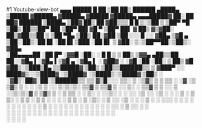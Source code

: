 #1 Youtube-view-bot 
 ▄▄▄        █████   █    ██ ▒██   ██▒  ██████     ▄████▄   ▒█████  ▓█████▄ ▓█████▄ ▓█████ ▓█████▄    ▄▄▄█████▓ ██░ ██  ██▓  ██████ 
▒████▄    ▒██▓  ██▒ ██  ▓██▒▒▒ █ █ ▒░▒██    ▒    ▒██▀ ▀█  ▒██▒  ██▒▒██▀ ██▌▒██▀ ██▌▓█   ▀ ▒██▀ ██▌   ▓  ██▒ ▓▒▓██░ ██▒▓██▒▒██    ▒ 
▒██  ▀█▄  ▒██▒  ██░▓██  ▒██░░░  █   ░░ ▓██▄      ▒▓█    ▄ ▒██░  ██▒░██   █▌░██   █▌▒███   ░██   █▌   ▒ ▓██░ ▒░▒██▀▀██░▒██▒░ ▓██▄   
░██▄▄▄▄██ ░██  █▀ ░▓▓█  ░██░ ░ █ █ ▒   ▒   ██▒   ▒▓▓▄ ▄██▒▒██   ██░░▓█▄   ▌░▓█▄   ▌▒▓█  ▄ ░▓█▄   ▌   ░ ▓██▓ ░ ░▓█ ░██ ░██░  ▒   ██▒
 ▓█   ▓██▒░▒███▒█▄ ▒▒█████▓ ▒██▒ ▒██▒▒██████▒▒   ▒ ▓███▀ ░░ ████▓▒░░▒████▓ ░▒████▓ ░▒████▒░▒████▓      ▒██▒ ░ ░▓█▒░██▓░██░▒██████▒▒
 ▒▒   ▓▒█░░░ ▒▒░ ▒ ░▒▓▒ ▒ ▒ ▒▒ ░ ░▓ ░▒ ▒▓▒ ▒ ░   ░ ░▒ ▒  ░░ ▒░▒░▒░  ▒▒▓  ▒  ▒▒▓  ▒ ░░ ▒░ ░ ▒▒▓  ▒      ▒ ░░    ▒ ░░▒░▒░▓  ▒ ▒▓▒ ▒ ░
  ▒   ▒▒ ░ ░ ▒░  ░ ░░▒░ ░ ░ ░░   ░▒ ░░ ░▒  ░ ░     ░  ▒     ░ ▒ ▒░  ░ ▒  ▒  ░ ▒  ▒  ░ ░  ░ ░ ▒  ▒        ░     ▒ ░▒░ ░ ▒ ░░ ░▒  ░ ░
  ░   ▒      ░   ░  ░░░ ░ ░  ░    ░  ░  ░  ░     ░        ░ ░ ░ ▒   ░ ░  ░  ░ ░  ░    ░    ░ ░  ░      ░       ░  ░░ ░ ▒ ░░  ░  ░  
      ░  ░    ░       ░      ░    ░        ░     ░ ░          ░ ░     ░       ░       ░  ░   ░                 ░  ░  ░ ░        ░  
                                                 ░                  ░       ░              ░                                       
